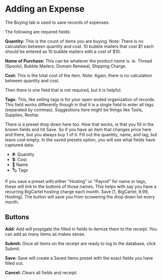 # Adding an Expense

The Buying tab is used to save records of expenses.

The following are required fields:

**Quantity:** This is the count of items you are buying. Note: There is no calculation between quantity and cost. 10 bubble mailers that cost $1 each should be entered as 10 bubble mailers with a cost of $10.

**Name of Purchase:** This can be whatever the product name is. ie. Thread (Spools), Bubble Mailers, Domain Renewal, Shipping Charge.

**Cost:** This is the total cost of the item. Note: Again, there is no calculation between quantity and cost.

Then there is one field that is not required, but it is helpful.

**Tags:** This, like selling tags is for your open-ended organization of records. This field works differently though in that it is a single field to enter all tags (separated by commas). Suggestions here might be things like Tools, Supplies, Reship.

There is a preset drop down here too. How that works, is that you fill in the known fields and hit Save. So if you have an item that changes price here and there, but you always buy 1 of it: Fill out the quantity, name, and tag, but leave cost empty. In the saved presets option, you will see what fields have captured data.

- **#**: Quantity
- **$**: Cost
- **🧾** Name
- **🏷** Tags

If you save a preset with either "Hosting" or "Payroll" for name or tags, these will link to the buttons of those names. This helps with say you have a recurring BigCartel hosting charge each month. Save [1, BigCartel, 9.99, Hosting]. The button will save you from scowering the drop down list every month.

## Buttons

**Add:** Add will propigate the filled in fields to itemize them to the receipt. You can add as many items as makes sense.

**Submit:** Once all items on the receipt are ready to log to the database, click Submit.

**Save:** Save will create a Saved Items preset with the exact fields you have filled out.

**Cancel:** Clears all fields and receipt.